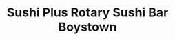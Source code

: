---
layout: place
title: "Sushi Plus Rotary Sushi Bar Boystown"
permalink: /illinois/chicago/sushi-plus-rotary-sushi-bar-boystown.html
stateAbbr: IL
stateName: Illinois
cityName: Chicago
seo:
  name: "Sushi Plus Rotary Sushi Bar Boystown"
  type: Restaurant
  links: null
description: "Looking for sushi in Chicago, Illinois? Check out Sushi Plus Rotary Sushi Bar Boystown for a delightful Japanese dining experience. Enjoy a variety of sushi ..."
place_id: ChIJxz_9GqTTD4gR44QMPax89Sg
photos:
  - name: >-
      places/ChIJxz_9GqTTD4gR44QMPax89Sg/photos/AeeoHcKwy-NJlEo8m6Osa5x3fzwAErmOjM367iu3XsstYM5YgkYWvHMCG_0qKRAVMFk57nP5CtCiZlREcy7JatZERQrHzNz17EZ3a2EncdhEUt1N9Rk6x8QwIGWrYk9CYQ1cvBsneLWMAhYaXE66HNqxxWgBDzYSfLecTOLhIQwYUtbUYcbJKHK_Jzag5sZFqPQz1_ZoDjVVRW4W1xRwNX1YBbt-S7Yp5kmAYuo2sFd2kSvRkfHaQ8pih3tMvQcsQEcfD-r3p90OeclN1S0Uq_3LNNNA4pLfRE0iQlmS3pdd4FOivjR9gzMrtp0LY0kMF4wPuuSs2mpGaizZYyYVl8RTWZ_RbEx3GwVPgZYkYXPTuFN1jVcX7r8O_K4R50YwZb1T0VDqpFtSyr0-vcpJYAH9E0hsiEAiLKWQUCzjxyI_QXdi0avU
    widthPx: 3600
    heightPx: 4800
    authorAttributions:
      - displayName: Hanna Romero Molina
        uri: https://maps.google.com/maps/contrib/103379236957791218924
        photoUri: >-
          https://lh3.googleusercontent.com/a-/ALV-UjU_0BRpSCkFF41yGl4knrSqVICPDa_87firjp24kD2-DGgfj_OL=s100-p-k-no-mo
    flagContentUri: >-
      https://www.google.com/local/imagery/report/?cb_client=maps_api_places.places_api&image_key=!1e10!2sCIHM0ogKEICAgID29P3bpQE&hl=en-US
    googleMapsUri: >-
      https://www.google.com/maps/place//data=!3m4!1e2!3m2!1sCIHM0ogKEICAgID29P3bpQE!2e10!4m2!3m1!1s0x880fd3a41afd3fc7:0x28f57cac3d0c84e3
  - name: >-
      places/ChIJxz_9GqTTD4gR44QMPax89Sg/photos/AeeoHcLCZEEi0GrNKXysf-m3KMPkPG-gHmteXiOXrsywhGacTv6im8arP-uHZX1IwTgKk7mrnknViLTS5b41JNnw2gejMg_4Oo1fdyEEEAlN-pWtwVZP_-7YW1JSeCbqARgJDQVmU25rqZzq2DqTEDv12CD9ZkzM5r9Sszr_5fK55-ybKmC5YNemDOWWBAysmJK0d4yPBYI42njr-eD5_xdeEXXudZnGYQj9oWGN4FRy6-T5DUIdrqeVEpkvi4qvZjNE4fjdpVydnWNsfI67Qlc2mJbyNLGjAHNJwWBJEd722WiO1g
    widthPx: 4800
    heightPx: 3200
    authorAttributions:
      - displayName: Sushi Plus Rotary Sushi Bar Boystown
        uri: https://maps.google.com/maps/contrib/115553418635733845316
        photoUri: >-
          https://lh3.googleusercontent.com/a-/ALV-UjWuWManBRYkFxiomXNLmsFOxEONF_VnYFa_WpnViMiNTmRjk_s=s100-p-k-no-mo
    flagContentUri: >-
      https://www.google.com/local/imagery/report/?cb_client=maps_api_places.places_api&image_key=!1e10!2sAF1QipMl4dlkRrQRvC-ULzIOWPKyjIvD-VwLAEHW58AJ&hl=en-US
    googleMapsUri: >-
      https://www.google.com/maps/place//data=!3m4!1e2!3m2!1sAF1QipMl4dlkRrQRvC-ULzIOWPKyjIvD-VwLAEHW58AJ!2e10!4m2!3m1!1s0x880fd3a41afd3fc7:0x28f57cac3d0c84e3
  - name: >-
      places/ChIJxz_9GqTTD4gR44QMPax89Sg/photos/AeeoHcLJRi6H9-Fdrw9VKmdHwdd9STBlrzcgCIX_xGnk5eXHJNYj6buiP5jcmSjzWy2-gFpyZxASsChBhJeGxhfK3TczQzajwcDAWYDlGqdMwvQNvfPBD16XcKuvHHJZiMsGbXthCopps8pox6rNz9FvC8-FayDZHoGuDrqgUNrDt1yHqVpaWanFoogwEFnTVO1N453PrX3-C0m78bfvpj7Yd3gRydJVXvBRRI4VU7eX1LvxhZwf2VQJK3k5j_fvPpK2gulb5Mv3WgM75CLS62A7F2XFn5NRXZ6o1iwxbNZyltRR67c0jz4AuWX49gbjuayIf1eeRyLtTy4w8TgP_8sji2rrq1RxybME8budjmtomKUCoZIvyCs6h0FXCnX_UMlvrjtGioMVNOg7_aLjkedBdCwYTtcLnwsOAKKm5i1C1JCDMw
    widthPx: 4000
    heightPx: 3000
    authorAttributions:
      - displayName: Dan McG
        uri: https://maps.google.com/maps/contrib/100658969387032735485
        photoUri: >-
          https://lh3.googleusercontent.com/a-/ALV-UjW5lA1nwOWLc1jClbymBHsRBVa6hjWllSUdOk27sEuxbMMCEzBj=s100-p-k-no-mo
    flagContentUri: >-
      https://www.google.com/local/imagery/report/?cb_client=maps_api_places.places_api&image_key=!1e10!2sCIHM0ogKEICAgIC3sKiKCA&hl=en-US
    googleMapsUri: >-
      https://www.google.com/maps/place//data=!3m4!1e2!3m2!1sCIHM0ogKEICAgIC3sKiKCA!2e10!4m2!3m1!1s0x880fd3a41afd3fc7:0x28f57cac3d0c84e3
  - name: >-
      places/ChIJxz_9GqTTD4gR44QMPax89Sg/photos/AeeoHcKFwcH62eS2ptaJWykK39LORPbaWIanvSVESoSWCRRiTu8hNGSFECbP1UVpEvQvTRgFhdyc83JGiyINmKIBxvxoHkdxgQRKSrH7SWjPcvFf8XyOglGZMa2ZBJWCWDleezdRaWMvSfZ22vIGxraq-bIy-VFLCPvqWYpixJXPm2Fw_2vgAOEuHPyrLURFw-p5lyMeDOpoOzWmOIcuV_vgi7FFVjm6tf0Dk-3Cop1Kq-SGAn6pfnivhwxh38GTAazQBMpQXDwhri9y4Ps-A7hHhEIvhR3WbQoP8-8kL3U_qS2F8Gt3kgX9AMeOHR4zmR1gpb2cVHvmNhnWsvQRfzaIgQQle2trl1Pw-WAXrrnD7LdtX3PYO9g0GI_wqH1NZIUpHHkY4ek2HqmwjDVkfqwohMGFySes6sWx51Ox1PfjF5aYNy8
    widthPx: 4032
    heightPx: 3024
    authorAttributions:
      - displayName: S. C.
        uri: https://maps.google.com/maps/contrib/115737058871029081555
        photoUri: >-
          https://lh3.googleusercontent.com/a-/ALV-UjUbSvTmIFtkRyqfLfXTb2Dym8C0pmd4hfYRzAetDE9wPpEsCOq-=s100-p-k-no-mo
    flagContentUri: >-
      https://www.google.com/local/imagery/report/?cb_client=maps_api_places.places_api&image_key=!1e10!2sCIHM0ogKEICAgIC1pJH20wE&hl=en-US
    googleMapsUri: >-
      https://www.google.com/maps/place//data=!3m4!1e2!3m2!1sCIHM0ogKEICAgIC1pJH20wE!2e10!4m2!3m1!1s0x880fd3a41afd3fc7:0x28f57cac3d0c84e3
  - name: >-
      places/ChIJxz_9GqTTD4gR44QMPax89Sg/photos/AeeoHcLZh1jiuZ0mYSxIuoQ7AyOPJSuy2YM_qmrdT6b75l-bUY_63SE6BONvM772Uv6rD3uGWvzcrL_XQ98yezJ7EzeIk3o-TUr33ehGypHH5yPo0DpVF_AGAmbirGJOdgfonV95D-uNgQt_dx9gPZdvNFkQcWSVpugq5QqnLpiF_Y0ddp31Sg1e3VqyJkUZP67MwgDMjLjBJE-9zV5PYZFci07EBUmZsxkIAELv6zgShNsrQnRf5E9Yax7phr4WEz1ZpDiJmfXLi5bGHcWn2PycfdzO8CKUgDJ1CgDRU18mOLaTXNbfESauNPlZ3yoBRyUIckC4yW0iDOoZMbBCCD-DxvfloNuZHGr274UGJ9uMdFD7Bx7yI_qLAKo8cehaf7AickXNz1r-nOzMxIG0K0Yg_hfMqJU79iDqwV4Ed2ShFqK2acs
    widthPx: 3600
    heightPx: 4800
    authorAttributions:
      - displayName: Danielita M
        uri: https://maps.google.com/maps/contrib/106466621109245792065
        photoUri: >-
          https://lh3.googleusercontent.com/a-/ALV-UjVKedqMHGsJmBXo7euH31JfvlqhFSAYl1GGKgL0LwMH3gwmyS3_=s100-p-k-no-mo
    flagContentUri: >-
      https://www.google.com/local/imagery/report/?cb_client=maps_api_places.places_api&image_key=!1e10!2sCIHM0ogKEICAgMCw1O7bswE&hl=en-US
    googleMapsUri: >-
      https://www.google.com/maps/place//data=!3m4!1e2!3m2!1sCIHM0ogKEICAgMCw1O7bswE!2e10!4m2!3m1!1s0x880fd3a41afd3fc7:0x28f57cac3d0c84e3
  - name: >-
      places/ChIJxz_9GqTTD4gR44QMPax89Sg/photos/AeeoHcJkCw6D8uBiVwkFHimKOPcaUwNO7YpHvHwplVbgvtgLFopOSN-YMGFcpHpxCAwOX3_1i39MeR6PxY00wYu37PgI4ilB4oeQ0iJ6ZFmLzPLimUchRM4j-O1Dehp5bAVzpwFx-mGYvHG95fhy0HD_Wa-j87Ta_PULsTx4gK628KyxkYV4QLF5ZfA4lgFvi-7XrxW80wJkpHK_Gs4ZkCQtyVCQXotLllB1QV7VFyWSuTHfchxJsEOTVCjjtefHSrNw56ybcVd0v3kBeM5H0YOaWFjVncevYxlclLtqNNPFhoEUfEjQpqcmi9e5Ojt7bfAGTkeQEV0ZKwU3K_DfPHG3dM4MBf7eP2Y1VebFA4AXmWOlEXLMz9xymafMLqo_GXrkuAtvuqH2ho3iRkxbVgt6qX-hrKXDWjCoxpq93NnHyhQeiw
    widthPx: 4032
    heightPx: 3024
    authorAttributions:
      - displayName: Rameil Azizi
        uri: https://maps.google.com/maps/contrib/117983602085972792541
        photoUri: >-
          https://lh3.googleusercontent.com/a-/ALV-UjVaE4T1nnfNUebjoEC03qviewx_GT_RXDdJXMbhUV1LaKIgbN_K=s100-p-k-no-mo
    flagContentUri: >-
      https://www.google.com/local/imagery/report/?cb_client=maps_api_places.places_api&image_key=!1e10!2sCIHM0ogKEICAgIDngNHETg&hl=en-US
    googleMapsUri: >-
      https://www.google.com/maps/place//data=!3m4!1e2!3m2!1sCIHM0ogKEICAgIDngNHETg!2e10!4m2!3m1!1s0x880fd3a41afd3fc7:0x28f57cac3d0c84e3
  - name: >-
      places/ChIJxz_9GqTTD4gR44QMPax89Sg/photos/AeeoHcJF9gTrHi1vTqyrwOvK5HGfO8QOIbh1Kv73oTkml8X6vqjsw4T5ZGOkcCKGB4sLAIrYlVUxPdT_kEqRcLB9a1_hUYMHu0ERgOQN7eM1p9pwpOznypP7_70bAsxQLSnLryg_9hyMNDlx6Lk1NNTvWWvzCtpZYI-V7leXqErz8YTIzi_Ar7eETxYyJn68a31R4y5aXjrwqGXg6-PhaxwTiOigDx40u-KH2scEXS6loAOMZzgGzJzUlqnQ7q-zjDmSpfyI1wrjkhryq9TFRlIxLRR5XQM4vnPhPjhc0e_1CnmHmI-BnWhJXb0ZoeCTzytxLnPvavlua7Lbf-4PZVzUNLqmdTAuUfolskS2ibn9LbyVWNLkZt0ldaMi8KC2KdfO30qoIupPkQr1QeEl-6NwsjWYmax29SBFtPvWr7_M9XgRwA
    widthPx: 3024
    heightPx: 4032
    authorAttributions:
      - displayName: Buster Doge
        uri: https://maps.google.com/maps/contrib/101624917489091353482
        photoUri: >-
          https://lh3.googleusercontent.com/a-/ALV-UjWc4JX82vUodPPXAq7o1i-y_0KtrbS9-YYs9Bo837M5acsuwLYb=s100-p-k-no-mo
    flagContentUri: >-
      https://www.google.com/local/imagery/report/?cb_client=maps_api_places.places_api&image_key=!1e10!2sCIHM0ogKEICAgID30YubUA&hl=en-US
    googleMapsUri: >-
      https://www.google.com/maps/place//data=!3m4!1e2!3m2!1sCIHM0ogKEICAgID30YubUA!2e10!4m2!3m1!1s0x880fd3a41afd3fc7:0x28f57cac3d0c84e3
  - name: >-
      places/ChIJxz_9GqTTD4gR44QMPax89Sg/photos/AeeoHcKnFxL_4g3kwcpAWNuJrxY4gS0GsCcthGriFgLivOp8Y7ADqdbDfHlG2xujZvhAvBHJRfwMASeQfXBQ1PlCdDpQOBmXmY71-7PkRV2mmEn-wp4j7d_UO11tDGhd_eG3owoHXsit1hc7WSWheht8DUbrLJnMG_jc3NhbF-MUp62MQz_A8FJjLnmlTAmhem9OH1gq4orXHmlIrfQ6ynyMhuTEGwZhPOUIeoOhk6-fnAJmbpxWAtJ0tJ5uuJqntmCw_CeyfLQXgZVo_YM412QyGYVXTIzaYJqgouURegQ-FXfqtJhKlPAOXMxm1c-YoNaYo6Lsw85_MHRoIcSrVcluU9jEKCb-qTtWhe8VmuKq7zC6_2aaCqrfAVTxmHp8kN5BDJZpMEzGSqSmvEIwrZ9obWbzHW7Jc-nb-0eEtXzHiIgQrQ
    widthPx: 1920
    heightPx: 1440
    authorAttributions:
      - displayName: Sory Barrera
        uri: https://maps.google.com/maps/contrib/113576815174416829901
        photoUri: >-
          https://lh3.googleusercontent.com/a-/ALV-UjXKzp3QjlkUqYWD9vDBwZIWbkVPwcfZotXeqYwyTJfaYBRktsQM=s100-p-k-no-mo
    flagContentUri: >-
      https://www.google.com/local/imagery/report/?cb_client=maps_api_places.places_api&image_key=!1e10!2sCIHM0ogKEICAgICXsu7bcw&hl=en-US
    googleMapsUri: >-
      https://www.google.com/maps/place//data=!3m4!1e2!3m2!1sCIHM0ogKEICAgICXsu7bcw!2e10!4m2!3m1!1s0x880fd3a41afd3fc7:0x28f57cac3d0c84e3
  - name: >-
      places/ChIJxz_9GqTTD4gR44QMPax89Sg/photos/AeeoHcJkHM3B6_64aEHa4CMIvOgnk18f07XeTgaLNbUZWUabqZe55O7hBSHUT6TZ-jz1r2il7uQBG754JtOXeJ64rVLuHSt6d6KW3e9Km4dwUvpPzmfrnzlriKXveysnzpeZeME-wxJ_yYaz48gxfuhRhPVMrCQRgUMou1Ez7nSdV0sq6NX1m_RX-hCSYbFTSGAiOWACi113yprhTHfmE18kiEli297NRwi3J6T8H00EWa_LJ340fUFTJE6QnPFhiiGlK8xl7UjPwmhpn5Zo-ZmbcaFcAZqTmcijoLAj76jNSHGG_vIW4xJQt74qyUmCoG203tsWtT04QSWH-wWJ6ZSkqvucCr8CB4QmjwDOE0x2cFB83rXoXh5jetQaVGxMHNAxZC67mqwY9C294EnX1eA7bI8NJCHw8Gtl0MQT4gM__l2oHFCK
    widthPx: 3024
    heightPx: 4032
    authorAttributions:
      - displayName: Lue
        uri: https://maps.google.com/maps/contrib/112725953447324604052
        photoUri: >-
          https://lh3.googleusercontent.com/a/ACg8ocLPrJEYCL6ze-o8ldlp-SVYxh_RG-Lys9na9MGbEyTjmueM0A=s100-p-k-no-mo
    flagContentUri: >-
      https://www.google.com/local/imagery/report/?cb_client=maps_api_places.places_api&image_key=!1e10!2sCIHM0ogKEICAgICjhrK47gE&hl=en-US
    googleMapsUri: >-
      https://www.google.com/maps/place//data=!3m4!1e2!3m2!1sCIHM0ogKEICAgICjhrK47gE!2e10!4m2!3m1!1s0x880fd3a41afd3fc7:0x28f57cac3d0c84e3
  - name: >-
      places/ChIJxz_9GqTTD4gR44QMPax89Sg/photos/AeeoHcL2dutzYAOn1yuwmpb3eQi7OlX0tejd-12shEEgdkfUvkOtlk4Fw1DDxhpjzyFPfJbcUUwSo5z4rO3NkEKJgHBkO7UzLm8AGtRUBTqhYSfTHehRe8MCJRMR3rlVLyDMTqitqkpNMSgzIcajxdwEinUUbGMYfZ_zXGaYTXLoOKpCXb2-bD0TP0TK7m-L2wkbSd1qPdHNIdMoOlYTICvZj9KR7bT-Z_K_5Kcw6tlzKXLtShxeIJR2WgRbpNqO9OCMLjbaddxQVMHN6VuZC4gN2KzmviQzMGDBcQ-3E-O-Ted_MC8-ACGS9LPKM3U2Yvf2VhQxP-K8RTcS9-5g46eLMtjFDwEDZ5sI1KElmo596GZl_ucdA8Xjho3GXC_yQBX_unaqd0qJm4PPD8KsNGEwzo0pKXNcnYLdz73wPz4kL9jacKw
    widthPx: 4800
    heightPx: 4292
    authorAttributions:
      - displayName: Hanna Romero Molina
        uri: https://maps.google.com/maps/contrib/103379236957791218924
        photoUri: >-
          https://lh3.googleusercontent.com/a-/ALV-UjU_0BRpSCkFF41yGl4knrSqVICPDa_87firjp24kD2-DGgfj_OL=s100-p-k-no-mo
    flagContentUri: >-
      https://www.google.com/local/imagery/report/?cb_client=maps_api_places.places_api&image_key=!1e10!2sCIHM0ogKEICAgID29P3brQE&hl=en-US
    googleMapsUri: >-
      https://www.google.com/maps/place//data=!3m4!1e2!3m2!1sCIHM0ogKEICAgID29P3brQE!2e10!4m2!3m1!1s0x880fd3a41afd3fc7:0x28f57cac3d0c84e3
address: 3219 N Broadway, Chicago, IL 60657, USA
street: 3219 N Broadway
city: Chicago
state: IL
zip: '60657'
country: USA
neighborhood: Lake View East
latitude: '41.940684'
longitude: '-87.644231'
accessibility_options:
  wheelchairAccessibleParking: true
  wheelchairAccessibleEntrance: true
  wheelchairAccessibleRestroom: true
  wheelchairAccessibleSeating: true
business_status: OPERATIONAL
name: Sushi Plus Rotary Sushi Bar Boystown
google_maps_links:
  directionsUri: >-
    https://www.google.com/maps/dir//''/data=!4m7!4m6!1m1!4e2!1m2!1m1!1s0x880fd3a41afd3fc7:0x28f57cac3d0c84e3!3e0
  placeUri: https://maps.google.com/?cid=2951402210011677923
  writeAReviewUri: >-
    https://www.google.com/maps/place//data=!4m3!3m2!1s0x880fd3a41afd3fc7:0x28f57cac3d0c84e3!12e1
  reviewsUri: >-
    https://www.google.com/maps/place//data=!4m4!3m3!1s0x880fd3a41afd3fc7:0x28f57cac3d0c84e3!9m1!1b1
  photosUri: >-
    https://www.google.com/maps/place//data=!4m3!3m2!1s0x880fd3a41afd3fc7:0x28f57cac3d0c84e3!10e5
primary_type: Sushi Restaurant
opening_hours:
  regular: null
  current: null
secondary_opening_hours:
  regular:
    weekdayDescriptions: null
    type: null
  current:
    weekdayDescriptions: null
    type: null
phone: null
price_level: null
price_range: null
rating: null
rating_count: 0
website: null
reviews: null
parking_options: null
payment_options: null
allow_dogs: null
curbside_pickup: null
delivery: null
dine_in: null
good_for_children: null
good_for_groups: null
good_for_sports: null
live_music: null
menu_for_children: null
outdoor_seating: null
reservable: null
restroom: null
serves_beer: null
serves_breakfast: null
serves_brunch: null
serves_cocktails: null
serves_coffee: null
serves_dinner: null
serves_dessert: null
serves_lunch: null
serves_vegetarian_food: null
serves_wine: null
takeout: null
summary: null

---
